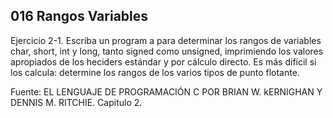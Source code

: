 ## 016 Rangos Variables

Ejercicio 2-1. Escriba un program a para determinar los rangos de variables char, short, int y long, tanto signed como unsigned, imprimiendo los valores apropiados de los heciders estándar y por cálculo directo. Es más difícil si los calcula: determine los rangos de los varios tipos de punto flotante.

Fuente: EL LENGUAJE DE PROGRAMACIÓN C POR BRIAN W. kERNIGHAN Y DENNIS M. RITCHIE. Capitulo 2.